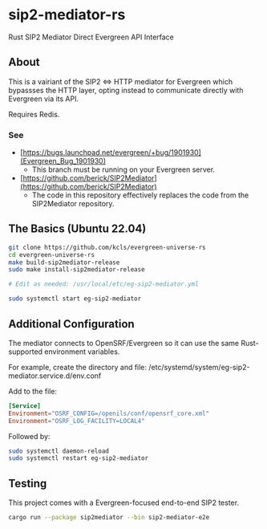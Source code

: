 # sip2-mediator-rs

Rust SIP2 Mediator Direct Evergreen API Interface

## About

This is a vairiant of the SIP2 <=> HTTP mediator for Evergreen which 
bypassses the HTTP layer, opting instead to communicate directly
with Evergreen via its API.

Requires Redis.

### See 

* [https://bugs.launchpad.net/evergreen/+bug/1901930](Evergreen_Bug_1901930)
    * This branch must be running on your Evergreen server.
* [https://github.com/berick/SIP2Mediator](https://github.com/berick/SIP2Mediator)
    * The code in this repository effectively replaces the code from 
      the SIP2Mediator repository.

## The Basics (Ubuntu 22.04)

```sh
git clone https://github.com/kcls/evergreen-universe-rs                                  
cd evergreen-universe-rs
make build-sip2mediator-release                                                
sudo make install-sip2mediator-release                                         

# Edit as needed: /usr/local/etc/eg-sip2-mediator.yml

sudo systemctl start eg-sip2-mediator
```

## Additional Configuration

The mediator connects to OpenSRF/Evergreen so it can use the same
Rust-supported environment variables.

For example, create the directory and file: /etc/systemd/system/eg-sip2-mediator.service.d/env.conf

Add to the file:

```conf
[Service]
Environment="OSRF_CONFIG=/openils/conf/opensrf_core.xml"
Environment="OSRF_LOG_FACILITY=LOCAL4"
```

Followed by:

```sh
sudo systemctl daemon-reload
sudo systemctl restart eg-sip2-mediator
```

## Testing

This project comes with a Evergreen-focused end-to-end SIP2 tester.

```sh
cargo run --package sip2mediator --bin sip2-mediator-e2e
```

